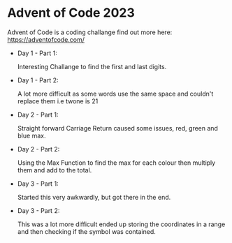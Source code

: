 # Advent of Code 2023
Advent of Code is a coding challange find out more here: https://adventofcode.com/

- Day 1 - Part 1:

  Interesting Challange to find the first and last digits.
- Day 1 - Part 2:
  
  A lot more difficult as some words use the same space and couldn't replace them i.e twone is 21 

- Day 2 - Part 1:

  Straight forward Carriage Return caused some issues, red, green and blue max.
- Day 2 - Part 2:

  Using the Max Function to find the max for each colour then multiply them and add to the total.
- Day 3 - Part 1:

  Started this very awkwardly, but got there in the end.
- Day 3 - Part 2:

  This was a lot more difficult ended up storing the coordinates in a range and then checking if the symbol was contained.